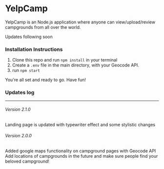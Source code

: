 # YelpCamp
YelpCamp is an Node.js application where anyone can view/upload/review campgrounds from all over the world.

Updates following soon

### Installation Instructions

1. Clone this repo and run ```npm install``` in your terminal
2. Create a ```.env``` file in the main directory, with your Geocode API.
2. run ```npm start```

You're all set and ready to go. Have fun!

### Updates log
-----

###### Version 2.1.0
Landing page is updated with typewriter effect and some stylistic changes

###### Version 2.0.0
Added google maps functionality on campground pages with Geocode API
Add locations of campgrounds in the future and make sure people find your beloved campground!

